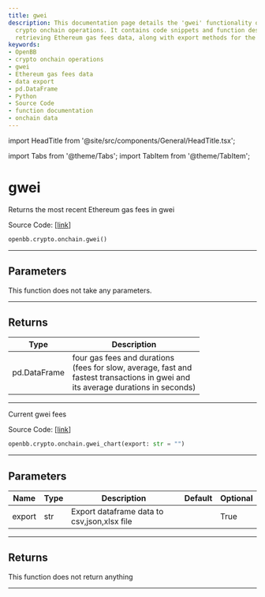 ```yaml
---
title: gwei
description: This documentation page details the 'gwei' functionality of OpenBB's
  crypto onchain operations. It contains code snippets and function descriptions for
  retrieving Ethereum gas fees data, along with export methods for the same.
keywords:
- OpenBB
- crypto onchain operations
- gwei
- Ethereum gas fees data
- data export
- pd.DataFrame
- Python
- Source Code
- function documentation
- onchain data
---
```


import HeadTitle from '@site/src/components/General/HeadTitle.tsx';

<HeadTitle title="gwei - Onchain - Crypto - Reference | OpenBB SDK Docs" />

import Tabs from '@theme/Tabs';
import TabItem from '@theme/TabItem';

# gwei

<Tabs>
<TabItem value="model" label="Model" default>

Returns the most recent Ethereum gas fees in gwei

Source Code: [[link](https://github.com/OpenBB-finance/OpenBBTerminal/tree/main/openbb_terminal/cryptocurrency/onchain/ethgasstation_model.py#L13)]

```python
openbb.crypto.onchain.gwei()
```

---

## Parameters

This function does not take any parameters.

---

## Returns

| Type | Description |
| ---- | ----------- |
| pd.DataFrame | four gas fees and durations<br/>    (fees for slow, average, fast and<br/>    fastest transactions in gwei and<br/>    its average durations in seconds) |
---

</TabItem>
<TabItem value="view" label="Chart">

Current gwei fees

Source Code: [[link](https://github.com/OpenBB-finance/OpenBBTerminal/tree/main/openbb_terminal/cryptocurrency/onchain/ethgasstation_view.py#L14)]

```python
openbb.crypto.onchain.gwei_chart(export: str = "")
```

---

## Parameters

| Name | Type | Description | Default | Optional |
| ---- | ---- | ----------- | ------- | -------- |
| export | str | Export dataframe data to csv,json,xlsx file |  | True |


---

## Returns

This function does not return anything

---

</TabItem>
</Tabs>
